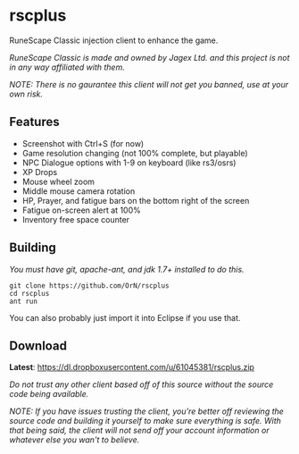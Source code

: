 # rscplus
RuneScape Classic injection client to enhance the game.

*RuneScape Classic is made and owned by Jagex Ltd. and this project is not in any way affiliated with them.*

*NOTE: There is no gaurantee this client will not get you banned, use at your own risk.*

## Features
- Screenshot with Ctrl+S (for now)
- Game resolution changing (not 100% complete, but playable)
- NPC Dialogue options with 1-9 on keyboard (like rs3/osrs)
- XP Drops
- Mouse wheel zoom
- Middle mouse camera rotation
- HP, Prayer, and fatigue bars on the bottom right of the screen
- Fatigue on-screen alert at 100%
- Inventory free space counter

## Building
*You must have git, apache-ant, and jdk 1.7+ installed to do this.*
```
git clone https://github.com/OrN/rscplus
cd rscplus
ant run
```

You can also probably just import it into Eclipse if you use that.

## Download
**Latest**: https://dl.dropboxusercontent.com/u/61045381/rscplus.zip

*Do not trust any other client based off of this source without the source code being available.*

*NOTE: If you have issues trusting the client, you're better off reviewing the source code and building it yourself to make sure everything is safe. With that being said, the client will not send off your account information or whatever else you wan't to believe.*
